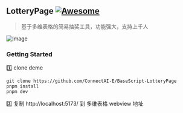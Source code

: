 


## LotteryPage [![Awesome](https://cdn.rawgit.com/sindresorhus/awesome/d7305f38d29fed78fa85652e3a63e154dd8e8829/media/badge.svg)](https://github.com/connectai-e/awesome-basescript)

> 基于多维表格的简易抽奖工具，功能强大，支持上千人

![image](https://github.com/ConnectAI-E/BaseScript-LotteryPage/assets/110169811/d3dfa47c-75f4-49ab-a5e3-027258e7487a)

### Getting Started

1️⃣ clone deme
```
git clone https://github.com/ConnectAI-E/BaseScript-LotteryPage
pnpm install
pnpm dev
```
2️⃣ 复制 http://localhost:5173/ 到 多维表格 webview 地址
